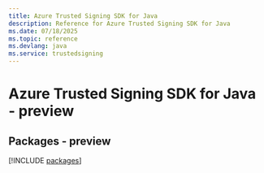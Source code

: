 ```yaml
---
title: Azure Trusted Signing SDK for Java
description: Reference for Azure Trusted Signing SDK for Java
ms.date: 07/18/2025
ms.topic: reference
ms.devlang: java
ms.service: trustedsigning
---
```

# Azure Trusted Signing SDK for Java - preview
## Packages - preview
[!INCLUDE [packages](trusted-signing-index.md)]